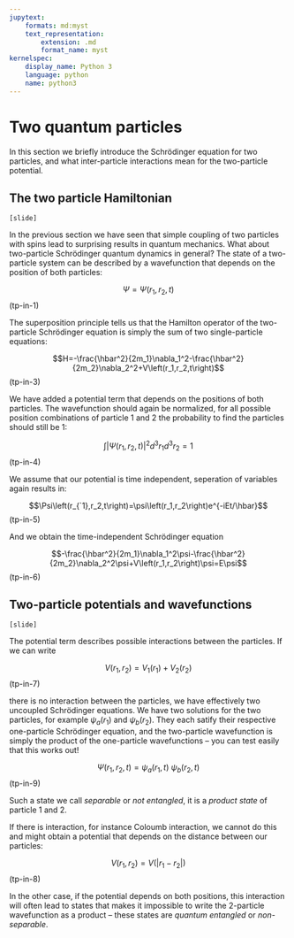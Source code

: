 ```yaml
---
jupytext:
    formats: md:myst
    text_representation:
        extension: .md
        format_name: myst
kernelspec:
    display_name: Python 3
    language: python
    name: python3
---
```


# Two quantum particles

<!-- [G 5.1] -->
In this section we briefly introduce the Schrödinger equation for two particles, and what inter-particle interactions mean for the two-particle potential.


## The two particle Hamiltonian

`[slide]`

In the previous section we have seen that simple coupling of two particles with spins lead to surprising results in quantum mechanics. What about two-particle Schrödinger quantum dynamics in general? The state of a two-particle system can be described by a wavefunction that depends on the position of both particles: 

$$\Psi=\Psi\left(r_1,r_2,t\right)$$(tp-in-1)

The superposition principle tells us that the Hamilton operator of the two-particle Schrödinger equation is simply the sum of two single-particle equations:

$$H=-\frac{\hbar^2}{2m_1}\nabla_1^2-\frac{\hbar^2}{2m_2}\nabla_2^2+V\left(r_1,r_2,t\right)$$(tp-in-3)

We have added a potential term that depends on the positions of both particles. The wavefunction should again be normalized, for all possible position combinations of particle 1 and 2 the probability to find the particles should still be 1:

$$\int\left|\Psi\left(r_1,r_2,t\right)\right|^2{d^3r}_1{d^3r}_2=1$$(tp-in-4)

We assume that our potential is time independent, seperation of variables again results in:

$$\Psi\left(r_{`1},r_2,t\right)=\psi\left(r_1,r_2\right)e^{-iEt/\hbar}$$(tp-in-5)

And we obtain the time-independent Schrödinger equation

$$-\frac{\hbar^2}{2m_1}\nabla_1^2\psi-\frac{\hbar^2}{2m_2}\nabla_2^2\psi+V\left(r_1,r_2\right)\psi=E\psi$$(tp-in-6)

## Two-particle potentials and wavefunctions

`[slide]`

The potential term describes possible interactions between the particles. If we can write 

$$V\left(r_1,r_2\right)=V_1\left(r_1\right)+V_2\left(r_2\right)$$(tp-in-7)

there is no interaction between the particles, we have effectively two uncoupled Schrödinger equations. We have two solutions for the two particles, for example $\psi_a\left(r_1\right)$ and $\psi_b\left(r_2\right)$. They each satify their respective one-particle Schrödinger equation, and the two-particle wavefunction is simply the product of the one-particle wavefunctions – you can test easily that this works out!

$$\Psi\left(r_1,r_2,t\right)=\psi_a\left(r_1,t)\ \psi_b(r_2,t\right)$$(tp-in-9)

Such a state we call *separable* or *not entangled*, it is a *product state* of particle 1 and 2.

If there is interaction, for instance Coloumb interaction, we cannot do this and might obtain a potential that depends on the distance between our particles:

$$V\left(r_1,r_2\right)=V\left(\left|r_1-r_2\right|\right)$$(tp-in-8)

In the other case, if the potential depends on both positions, this interaction will often lead to states that makes it impossible to write the 2-particle wavefunction as a product – these states are *quantum entangled* or *non-separable*.

